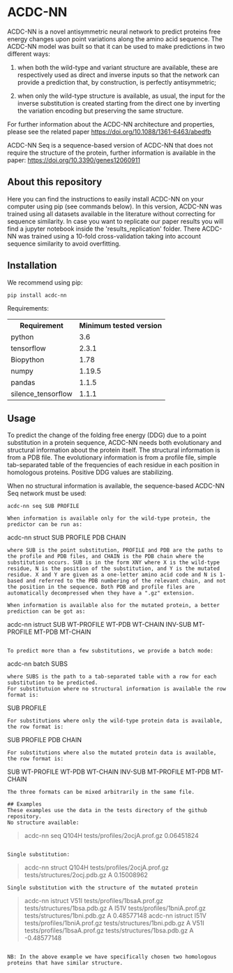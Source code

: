 # ACDC-NN

ACDC-NN is a novel antisymmetric neural network to predict proteins free energy changes upon point variations along the amino acid sequence.
The ACDC-NN model was built so that it can be used to make predictions in two different ways: 

1. when both the wild-type and variant structure are available, these are respectively used as direct and inverse inputs so that the network can provide a prediction that, by construction, is perfectly antisymmetric; 

2. when only the wild-type structure is available, as usual, the input for the inverse substitution is created starting from the direct one by inverting the variation encoding but preserving the same structure. 

For further information about the ACDC-NN architecture and properties, please see the related paper https://doi.org/10.1088/1361-6463/abedfb

ACDC-NN Seq is a sequence-based version of ACDC-NN that does not require the structure of the protein, further information is available in the paper: https://doi.org/10.3390/genes12060911

## About this repository

Here you can find the instructions to easily install ACDC-NN on your computer using pip (see commands below).
In this version, ACDC-NN was trained using all datasets available in the literature without correcting for sequence similarity.
In case you want to replicate our paper results you will find a jupyter notebook inside the 'results_replication' folder.
There ACDC-NN was trained using a 10-fold cross-validation taking into account sequence similarity to avoid overfitting.

## Installation

We recommend using pip:
```
pip install acdc-nn
```

Requirements:
<table>
  <tr><th>Requirement</th><th>Minimum tested version</th></tr>
  <tr><td>python</td><td>3.6</td></tr>
  <tr><td>tensorflow</td><td>2.3.1</td></tr>
  <tr><td>Biopython</td><td>1.78</td></tr>
  <tr><td>numpy</td><td>1.19.5</td></tr>
  <tr><td>pandas</td><td>1.1.5</td></tr>
  <tr><td>silence_tensorflow</td><td>1.1.1</td></tr>
</table>

## Usage
To predict the change of the folding free energy (DDG) due to a point substitution in a protein sequence, ACDC-NN needs both evolutionary and structural information about the protein itself. The structural information is from a PDB file. The evolutionary information is from a profile file, simple tab-separated table of the frequencies of each residue in each position in homologous proteins. Positive DDG values are stabilizing.

When no structural information is available, the sequence-based ACDC-NN Seq network must be used:
```
acdc-nn seq SUB PROFILE

When information is available only for the wild-type protein, the predictor can be run as:
```
acdc-nn struct SUB PROFILE PDB CHAIN
```
where SUB is the point substitution, PROFILE and PDB are the paths to the profile and PDB files, and CHAIN is the PDB chain where the substitution occurs. SUB is in the form XNY where X is the wild-type residue, N is the position of the substitution, and Y is the mutated residue. X and Y are given as a one-letter amino acid code and N is 1-based and referred to the PDB numbering of the relevant chain, and not the position in the sequence. Both PDB and profile files are automatically decompressed when they have a ".gz" extension.

When information is available also for the mutated protein, a better prediction can be got as:
```
acdc-nn istruct SUB WT-PROFILE WT-PDB WT-CHAIN INV-SUB MT-PROFILE MT-PDB MT-CHAIN 
```

To predict more than a few substitutions, we provide a batch mode:
```
acdc-nn batch SUBS
```
where SUBS is the path to a tab-separated table with a row for each substitution to be predicted. 
For substitutuion where no structural information is available the row format is:
```
SUB PROFILE
```
For substitutions where only the wild-type protein data is available, the row format is:
```
SUB PROFILE PDB CHAIN
```
For substitutions where also the mutated protein data is available, the row format is:
```
SUB WT-PROFILE WT-PDB WT-CHAIN INV-SUB MT-PROFILE MT-PDB MT-CHAIN
```
The three formats can be mixed arbitrarily in the same file.

## Examples
These examples use the data in the tests directory of the github repository.
No structure available:
```
> acdc-nn seq Q104H tests/profiles/2ocjA.prof.gz
0.06451824
```

Single substitution:
```
> acdc-nn struct Q104H tests/profiles/2ocjA.prof.gz tests/structures/2ocj.pdb.gz A
0.15008962
```
Single substitution with the structure of the mutated protein
```
> acdc-nn istruct V51I tests/profiles/1bsaA.prof.gz tests/structures/1bsa.pdb.gz A I51V tests/profiles/1bniA.prof.gz tests/structures/1bni.pdb.gz A
0.48577148
> acdc-nn istruct I51V tests/profiles/1bniA.prof.gz tests/structures/1bni.pdb.gz A V51I tests/profiles/1bsaA.prof.gz tests/structures/1bsa.pdb.gz A
-0.48577148
```

NB: In the above example we have specifically chosen two homologous proteins that have similar structure.
